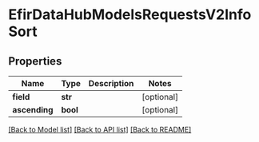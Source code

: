 # EfirDataHubModelsRequestsV2InfoSort

## Properties
Name | Type | Description | Notes
------------ | ------------- | ------------- | -------------
**field** | **str** |  | [optional] 
**ascending** | **bool** |  | [optional] 

[[Back to Model list]](../README.md#documentation-for-models) [[Back to API list]](../README.md#documentation-for-api-endpoints) [[Back to README]](../README.md)

